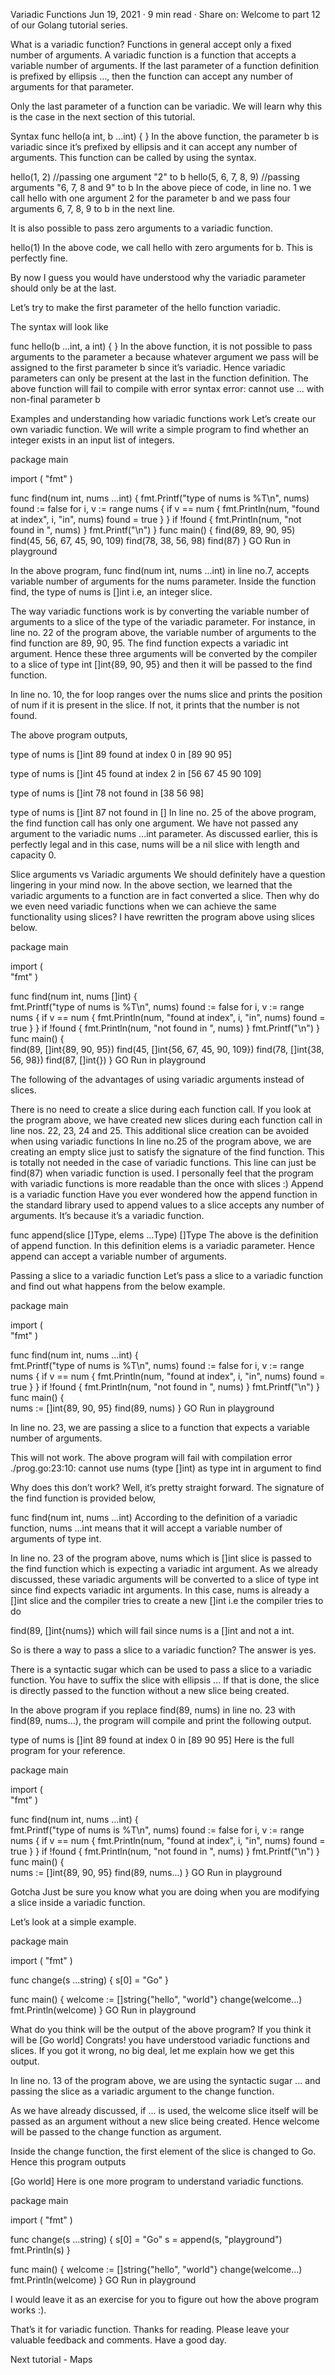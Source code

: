 Variadic Functions
Jun 19, 2021
· 9 min read
 · Share on:
Welcome to part 12 of our Golang tutorial series.

What is a variadic function?
Functions in general accept only a fixed number of arguments. A variadic function is a function that accepts a variable number of arguments. If the last parameter of a function definition is prefixed by ellipsis …, then the function can accept any number of arguments for that parameter.

Only the last parameter of a function can be variadic. We will learn why this is the case in the next section of this tutorial.

Syntax
func hello(a int, b ...int) {
}
In the above function, the parameter b is variadic since it’s prefixed by ellipsis and it can accept any number of arguments. This function can be called by using the syntax.

hello(1, 2) //passing one argument "2" to b
hello(5, 6, 7, 8, 9) //passing arguments "6, 7, 8 and 9" to b
In the above piece of code, in line no. 1 we call hello with one argument 2 for the parameter b and we pass four arguments 6, 7, 8, 9 to b in the next line.

It is also possible to pass zero arguments to a variadic function.

hello(1)
In the above code, we call hello with zero arguments for b. This is perfectly fine.

By now I guess you would have understood why the variadic parameter should only be at the last.

Let’s try to make the first parameter of the hello function variadic.

The syntax will look like

func hello(b ...int, a int) {
}
In the above function, it is not possible to pass arguments to the parameter a because whatever argument we pass will be assigned to the first parameter b since it’s variadic. Hence variadic parameters can only be present at the last in the function definition. The above function will fail to compile with error syntax error: cannot use ... with non-final parameter b

Examples and understanding how variadic functions work
Let’s create our own variadic function. We will write a simple program to find whether an integer exists in an input list of integers.

package main

import (
	"fmt"
)

func find(num int, nums ...int) {
	fmt.Printf("type of nums is %T\n", nums)
	found := false
	for i, v := range nums {
		if v == num {
			fmt.Println(num, "found at index", i, "in", nums)
			found = true
		}
	}
	if !found {
		fmt.Println(num, "not found in ", nums)
	}
	fmt.Printf("\n")
}
func main() {
	find(89, 89, 90, 95)
	find(45, 56, 67, 45, 90, 109)
	find(78, 38, 56, 98)
    find(87)
}
GO
Run in playground

In the above program, func find(num int, nums ...int) in line no.7, accepts variable number of arguments for the nums parameter. Inside the function find, the type of nums is []int i.e, an integer slice.

The way variadic functions work is by converting the variable number of arguments to a slice of the type of the variadic parameter. For instance, in line no. 22 of the program above, the variable number of arguments to the find function are 89, 90, 95. The find function expects a variadic int argument. Hence these three arguments will be converted by the compiler to a slice of type int []int{89, 90, 95} and then it will be passed to the find function.

In line no. 10, the for loop ranges over the nums slice and prints the position of num if it is present in the slice. If not, it prints that the number is not found.

The above program outputs,

type of nums is []int
89 found at index 0 in [89 90 95]

type of nums is []int
45 found at index 2 in [56 67 45 90 109]

type of nums is []int
78 not found in  [38 56 98]

type of nums is []int
87 not found in  []
In line no. 25 of the above program, the find function call has only one argument. We have not passed any argument to the variadic nums ...int parameter. As discussed earlier, this is perfectly legal and in this case, nums will be a nil slice with length and capacity 0.

Slice arguments vs Variadic arguments
We should definitely have a question lingering in your mind now. In the above section, we learned that the variadic arguments to a function are in fact converted a slice. Then why do we even need variadic functions when we can achieve the same functionality using slices? I have rewritten the program above using slices below.

package main

import (  
    "fmt"
)

func find(num int, nums []int) {  
    fmt.Printf("type of nums is %T\n", nums)
    found := false
    for i, v := range nums {
        if v == num {
            fmt.Println(num, "found at index", i, "in", nums)
            found = true
        }
    }
    if !found {
        fmt.Println(num, "not found in ", nums)
    }
    fmt.Printf("\n")
}
func main() {  
    find(89, []int{89, 90, 95})
    find(45, []int{56, 67, 45, 90, 109})
    find(78, []int{38, 56, 98})
    find(87, []int{})
}
GO
Run in playground

The following of the advantages of using variadic arguments instead of slices.

There is no need to create a slice during each function call. If you look at the program above, we have created new slices during each function call in line nos. 22, 23, 24 and 25. This additional slice creation can be avoided when using variadic functions
In line no.25 of the program above, we are creating an empty slice just to satisfy the signature of the find function. This is totally not needed in the case of variadic functions. This line can just be find(87) when variadic function is used.
I personally feel that the program with variadic functions is more readable than the once with slices :)
Append is a variadic function
Have you ever wondered how the append function in the standard library used to append values to a slice accepts any number of arguments. It’s because it’s a variadic function.

func append(slice []Type, elems ...Type) []Type
The above is the definition of append function. In this definition elems is a variadic parameter. Hence append can accept a variable number of arguments.

Passing a slice to a variadic function
Let’s pass a slice to a variadic function and find out what happens from the below example.

package main

import (  
    "fmt"
)

func find(num int, nums ...int) {  
    fmt.Printf("type of nums is %T\n", nums)
    found := false
    for i, v := range nums {
        if v == num {
            fmt.Println(num, "found at index", i, "in", nums)
            found = true
        }
    }
    if !found {
        fmt.Println(num, "not found in ", nums)
    }
    fmt.Printf("\n")
}
func main() {  
    nums := []int{89, 90, 95}
    find(89, nums)
}
GO
Run in playground

In line no. 23, we are passing a slice to a function that expects a variable number of arguments.

This will not work. The above program will fail with compilation error ./prog.go:23:10: cannot use nums (type []int) as type int in argument to find

Why does this don’t work? Well, it’s pretty straight forward. The signature of the find function is provided below,

func find(num int, nums ...int)
According to the definition of a variadic function, nums ...int means that it will accept a variable number of arguments of type int.

In line no. 23 of the program above, nums which is []int slice is passed to the find function which is expecting a variadic int argument. As we already discussed, these variadic arguments will be converted to a slice of type int since find expects variadic int arguments. In this case, nums is already a []int slice and the compiler tries to create a new []int i.e the compiler tries to do

find(89, []int{nums})
which will fail since nums is a []int and not a int.

So is there a way to pass a slice to a variadic function? The answer is yes.

There is a syntactic sugar which can be used to pass a slice to a variadic function. You have to suffix the slice with ellipsis ... If that is done, the slice is directly passed to the function without a new slice being created.

In the above program if you replace find(89, nums) in line no. 23 with find(89, nums...), the program will compile and print the following output.

type of nums is []int
89 found at index 0 in [89 90 95]
Here is the full program for your reference.

package main

import (  
    "fmt"
)

func find(num int, nums ...int) {  
    fmt.Printf("type of nums is %T\n", nums)
    found := false
    for i, v := range nums {
        if v == num {
            fmt.Println(num, "found at index", i, "in", nums)
            found = true
        }
    }
    if !found {
        fmt.Println(num, "not found in ", nums)
    }
    fmt.Printf("\n")
}
func main() {  
    nums := []int{89, 90, 95}
    find(89, nums...)
}
GO
Run in playground

Gotcha
Just be sure you know what you are doing when you are modifying a slice inside a variadic function.

Let’s look at a simple example.

package main

import (
	"fmt"
)

func change(s ...string) {
	s[0] = "Go"
}

func main() {
	welcome := []string{"hello", "world"}
	change(welcome...)
	fmt.Println(welcome)
}
GO
Run in playground

What do you think will be the output of the above program? If you think it will be [Go world] Congrats! you have understood variadic functions and slices. If you got it wrong, no big deal, let me explain how we get this output.

In line no. 13 of the program above, we are using the syntactic sugar ... and passing the slice as a variadic argument to the change function.

As we have already discussed, if ... is used, the welcome slice itself will be passed as an argument without a new slice being created. Hence welcome will be passed to the change function as argument.

Inside the change function, the first element of the slice is changed to Go. Hence this program outputs

[Go world]
Here is one more program to understand variadic functions.

package main

import (
	"fmt"
)

func change(s ...string) {
	s[0] = "Go"
	s = append(s, "playground")
	fmt.Println(s)
}

func main() {
	welcome := []string{"hello", "world"}
	change(welcome...)
	fmt.Println(welcome)
}
GO
Run in playground

I would leave it as an exercise for you to figure out how the above program works :).

That’s it for variadic function. Thanks for reading. Please leave your valuable feedback and comments. Have a good day.

Next tutorial - Maps
